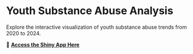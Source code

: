 # Youth Substance Abuse Analysis

Explore the interactive visualization of youth substance abuse trends from 2020 to 2024.

🔗 **[Access the Shiny App Here](https://mkolani.shinyapps.io/Youth-substance-abuse-viz/)**

